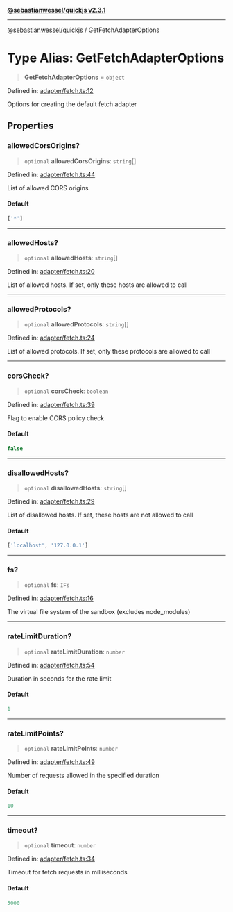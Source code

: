 [**@sebastianwessel/quickjs v2.3.1**](../README.md)

***

[@sebastianwessel/quickjs](../globals.md) / GetFetchAdapterOptions

# Type Alias: GetFetchAdapterOptions

> **GetFetchAdapterOptions** = `object`

Defined in: [adapter/fetch.ts:12](https://github.com/sebastianwessel/quickjs/blob/main/src/adapter/fetch.ts#L12)

Options for creating the default fetch adapter

## Properties

### allowedCorsOrigins?

> `optional` **allowedCorsOrigins**: `string`[]

Defined in: [adapter/fetch.ts:44](https://github.com/sebastianwessel/quickjs/blob/main/src/adapter/fetch.ts#L44)

List of allowed CORS origins

#### Default

```ts
['*']
```

***

### allowedHosts?

> `optional` **allowedHosts**: `string`[]

Defined in: [adapter/fetch.ts:20](https://github.com/sebastianwessel/quickjs/blob/main/src/adapter/fetch.ts#L20)

List of allowed hosts. If set, only these hosts are allowed to call

***

### allowedProtocols?

> `optional` **allowedProtocols**: `string`[]

Defined in: [adapter/fetch.ts:24](https://github.com/sebastianwessel/quickjs/blob/main/src/adapter/fetch.ts#L24)

List of allowed protocols. If set, only these protocols are allowed to call

***

### corsCheck?

> `optional` **corsCheck**: `boolean`

Defined in: [adapter/fetch.ts:39](https://github.com/sebastianwessel/quickjs/blob/main/src/adapter/fetch.ts#L39)

Flag to enable CORS policy check

#### Default

```ts
false
```

***

### disallowedHosts?

> `optional` **disallowedHosts**: `string`[]

Defined in: [adapter/fetch.ts:29](https://github.com/sebastianwessel/quickjs/blob/main/src/adapter/fetch.ts#L29)

List of disallowed hosts. If set, these hosts are not allowed to call

#### Default

```ts
['localhost', '127.0.0.1']
```

***

### fs?

> `optional` **fs**: `IFs`

Defined in: [adapter/fetch.ts:16](https://github.com/sebastianwessel/quickjs/blob/main/src/adapter/fetch.ts#L16)

The virtual file system of the sandbox (excludes node_modules)

***

### rateLimitDuration?

> `optional` **rateLimitDuration**: `number`

Defined in: [adapter/fetch.ts:54](https://github.com/sebastianwessel/quickjs/blob/main/src/adapter/fetch.ts#L54)

Duration in seconds for the rate limit

#### Default

```ts
1
```

***

### rateLimitPoints?

> `optional` **rateLimitPoints**: `number`

Defined in: [adapter/fetch.ts:49](https://github.com/sebastianwessel/quickjs/blob/main/src/adapter/fetch.ts#L49)

Number of requests allowed in the specified duration

#### Default

```ts
10
```

***

### timeout?

> `optional` **timeout**: `number`

Defined in: [adapter/fetch.ts:34](https://github.com/sebastianwessel/quickjs/blob/main/src/adapter/fetch.ts#L34)

Timeout for fetch requests in milliseconds

#### Default

```ts
5000
```
